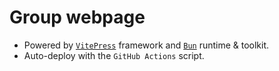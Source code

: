 # Group webpage

- Powered by [`VitePress`](https://vitepress.dev/) framework and [`Bun`](https://bun.sh/) runtime & toolkit.
- Auto-deploy with the `GitHub Actions` script.